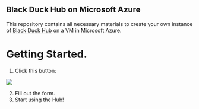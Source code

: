 ## Black Duck Hub on Microsoft Azure
This repository contains all necessary materials to create your own instance of [Black Duck Hub](https://www.blackducksoftware.com/products/hub) on a VM in Microsoft Azure.

# Getting Started.

1. Click this button:
<a href="https://portal.azure.com/#create/Microsoft.Template/uri/https%3A%2F%2Fraw.githubusercontent.com%2Fblackducksoftware%2Fhub-on-azure%2Fmaster%2Fazuredeploy.json" target="_blank">
    <img src="http://azuredeploy.net/deploybutton.png"/>
</a>

2. Fill out the form.
3. Start using the Hub!

